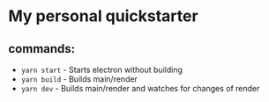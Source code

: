 # My personal quickstarter

## commands:

- `yarn start` - Starts electron without building
- `yarn build` - Builds main/render
- `yarn dev` - Builds main/render and watches for changes of render
